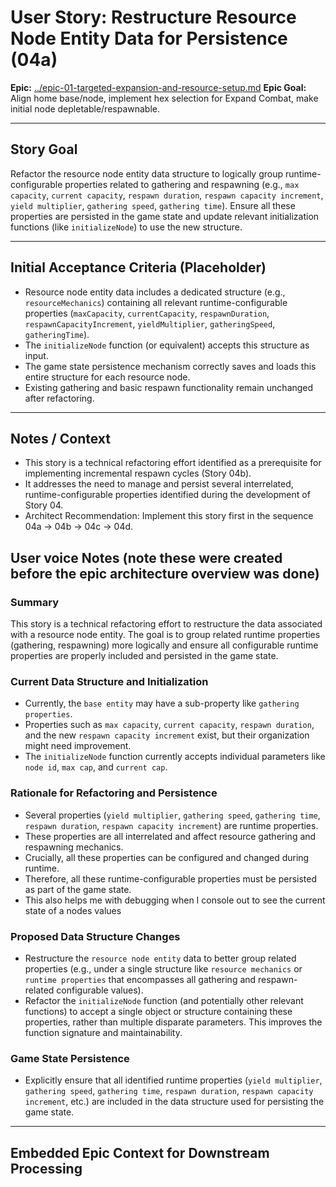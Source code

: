 # User Story: Restructure Resource Node Entity Data for Persistence (04a)

**Epic:** [../epic-01-targeted-expansion-and-resource-setup.md](../epic-01-targeted-expansion-and-resource-setup.md)
**Epic Goal:** Align home base/node, implement hex selection for Expand Combat, make initial node depletable/respawnable.

---

## Story Goal

Refactor the resource node entity data structure to logically group runtime-configurable properties related to gathering and respawning (e.g., `max capacity`, `current capacity`, `respawn duration`, `respawn capacity increment`, `yield multiplier`, `gathering speed`, `gathering time`). Ensure all these properties are persisted in the game state and update relevant initialization functions (like `initializeNode`) to use the new structure.

---

## Initial Acceptance Criteria (Placeholder)

*   Resource node entity data includes a dedicated structure (e.g., `resourceMechanics`) containing all relevant runtime-configurable properties (`maxCapacity`, `currentCapacity`, `respawnDuration`, `respawnCapacityIncrement`, `yieldMultiplier`, `gatheringSpeed`, `gatheringTime`).
*   The `initializeNode` function (or equivalent) accepts this structure as input.
*   The game state persistence mechanism correctly saves and loads this entire structure for each resource node.
*   Existing gathering and basic respawn functionality remain unchanged after refactoring.

---

## Notes / Context

*   This story is a technical refactoring effort identified as a prerequisite for implementing incremental respawn cycles (Story 04b).
*   It addresses the need to manage and persist several interrelated, runtime-configurable properties identified during the development of Story 04.
*   Architect Recommendation: Implement this story first in the sequence 04a -> 04b -> 04c -> 04d.


## User voice Notes (note these were created before the epic architecture overview was done)
### Summary

This story is a technical refactoring effort to restructure the data associated with a resource node entity. The goal is to group related runtime properties (gathering, respawning) more logically and ensure all configurable runtime properties are properly included and persisted in the game state.

### Current Data Structure and Initialization

*   Currently, the `base entity` may have a sub-property like `gathering properties`.
*   Properties such as `max capacity`, `current capacity`, `respawn duration`, and the new `respawn capacity increment` exist, but their organization might need improvement.
*   The `initializeNode` function currently accepts individual parameters like `node id`, `max cap`, and `current cap`.

### Rationale for Refactoring and Persistence

*   Several properties (`yield multiplier`, `gathering speed`, `gathering time`, `respawn duration`, `respawn capacity increment`) are runtime properties.
*   These properties are all interrelated and affect resource gathering and respawning mechanics.
*   Crucially, all these properties can be configured and changed during runtime.
*   Therefore, all these runtime-configurable properties must be persisted as part of the game state.
*   This also helps me with debugging when I console out to see the current state of a nodes values

### Proposed Data Structure Changes

*   Restructure the `resource node entity` data to better group related properties (e.g., under a single structure like `resource mechanics` or `runtime properties` that encompasses all gathering and respawn-related configurable values).
*   Refactor the `initializeNode` function (and potentially other relevant functions) to accept a single object or structure containing these properties, rather than multiple disparate parameters. This improves the function signature and maintainability.

### Game State Persistence

*   Explicitly ensure that all identified runtime properties (`yield multiplier`, `gathering speed`, `gathering time`, `respawn duration`, `respawn capacity increment`, etc.) are included in the data structure used for persisting the game state.
---

## Embedded Epic Context for Downstream Processing

<!-- ROO CONTEXT - DO NOT MODIFY MANUALLY -->
<!--
Epic Path: ../epic-01-targeted-expansion-and-resource-setup.md
Epic Title: 01-Targeted-Expansion-And-Resource-Setup
Epic Goal Summary: Align home base/node, implement hex selection for Expand Combat, make initial node depletable/respawnable.
Project Context (if available in Epic):
  Project Title: project-01-establish-core-feedback-loop
  Project Goal: Implement core loop: Gather -> Expand Combat -> Coins -> Crafting -> Conquest -> Better Node.
-->